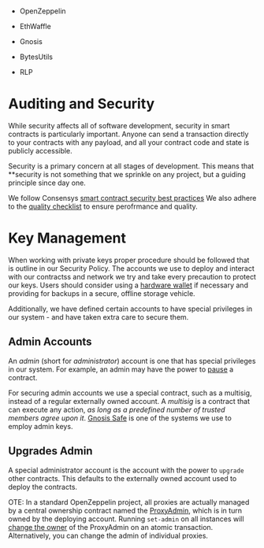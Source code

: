 # 

  - OpenZeppelin

  - EthWaffle

  - Gnosis

  - BytesUtils

  - RLP

# Auditing and Security

While security affects all of software development, security in smart
contracts is particularly important. Anyone can send a transaction
directly to your contracts with any payload, and all your contract code
and state is publicly accessible.

Security is a primary concern at all stages of development. This means
that \*\*security is not something that we sprinkle on any project, but
a guiding principle since day one.

We follow Consensys [smart contract security best
practices](https://consensys.github.io/smart-contract-best-practices/)
We also adhere to the [quality
checklist](https://blog.openzeppelin.com/follow-this-quality-checklist-before-an-audit-8cc6a0e44845/)
to ensure perofrmance and quality.

# Key Management

When working with private keys proper procedure should be followed that
is outline in our Security Policy. The accounts we use to deploy and
interact with our contractss and network we try and take every
precaution to protect our keys. Users should consider using a [hardware
wallet](https://docs.ethhub.io/using-ethereum/wallets/hardware/) if
necessary and providing for backups in a secure, offline storage
vehicle.

Additionally, we have defined certain accounts to have special
privileges in our system - and have taken extra care to secure them.

## Admin Accounts

An *admin* (short for *administrator*) account is one that has special
privileges in our system. For example, an admin may have the power to
[pause](https://docs.openzeppelin.com/contracts/2.x/api/lifecycle#_pausable)
a contract.

For securing admin accounts we use a special contract, such as a
multisig, instead of a regular externally owned account. A *multisig* is
a contract that can execute any action, *as long as a predefined number
of trusted members agree upon it*. [Gnosis
Safe](https://safe.gnosis.io/multisig) is one of the systems we use to
employ admin keys.

## Upgrades Admin

A special administrator account is the account with the power to
`upgrade` other contracts. This defaults to the externally owned account
used to deploy the contracts.

OTE: In a standard OpenZeppelin project, all proxies are actually
managed by a central ownership contract named the
[ProxyAdmin](https://github.com/OpenZeppelin/openzeppelin-sdk/blob/master/packages/lib/contracts/upgradeability/ProxyAdmin.sol),
which is in turn owned by the deploying account. Running `set-admin` on
all instances will [change the
owner](https://github.com/OpenZeppelin/openzeppelin-sdk/blob/f9e9e3b5fac7b1d040bb960001c35d21a596213f/packages/lib/contracts/ownership/Ownable.sol#L64-L66)
of the ProxyAdmin on an atomic transaction. Alternatively, you can
change the admin of individual proxies.

